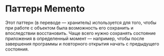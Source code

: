 # Паттерн Memento
Этот паттерн (в переводе — хранитель) используется для того, чтобы при работе с объектом была возможность его сохранить и впоследствии восстановить. Чаще всего нужно сохранять состояние приложения в определенный момент — например, чтобы после завершения программы и повторного открытия начать с предыдущего состояния.

